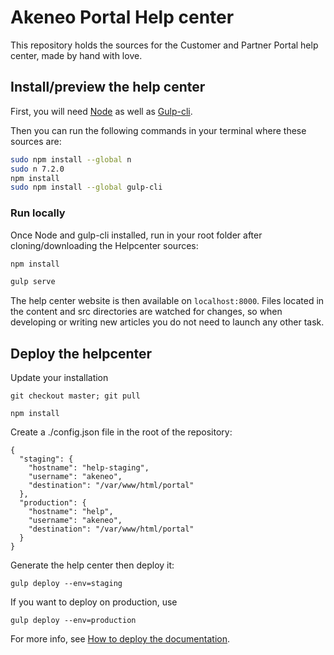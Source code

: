 # Akeneo Portal Help center
This repository holds the sources for the Customer and Partner Portal help center, made by hand with love.

## Install/preview the help center

First, you will need [Node](https://nodejs.org/en/) as well as [Gulp-cli](https://github.com/gulpjs/gulp-cli).

Then you can run the following commands in your terminal where these sources are:
```bash
sudo npm install --global n
sudo n 7.2.0
npm install
sudo npm install --global gulp-cli
```

### Run locally
Once Node and gulp-cli installed, run in your root folder after cloning/downloading the Helpcenter sources:

```bash
npm install

gulp serve
```

The help center website is then available on `localhost:8000`.
Files located in the content and src directories are watched for changes, so when developing or writing new articles you do not need to launch any other task.

## Deploy the helpcenter

Update your installation

    git checkout master; git pull

    npm install 
  
Create a ./config.json file in the root of the repository:

    {
      "staging": {
        "hostname": "help-staging",
        "username": "akeneo",
        "destination": "/var/www/html/portal"
      },
      "production": {
        "hostname": "help",
        "username": "akeneo",
        "destination": "/var/www/html/portal"
      }
    }  

Generate the help center then deploy it:

    gulp deploy --env=staging

If you want to deploy on production, use

    gulp deploy --env=production

For more info, see [How to deploy the documentation](https://akeneo.atlassian.net/wiki/spaces/SDS/pages/57770048/How+to+deploy+the+documentation#Howtodeploythedocumentation-Deploythehelpcenter).
